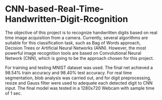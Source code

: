 # CNN-based-Real-Time-Handwritten-Digit-Rcognition
The objective of this project is to recognize handwritten digits based on real time image acquisition from a camera. 
Currently, several algorithms are suitable for this classification task, such as Bag of Words approach, Decision Trees or 
Artificial Neural Networks (ANN). However, the most powerful image recognition tools are based on Convolutional Neural 
Network (CNN), which is going to be the approach chosen for this project. 

For training and testing MNIST dataset was used. The final net achieved a 98.54% train accuracy and 98.40% test accuracy. 
For real time segmentation, blob analysis was carried out, and for digit preprocessing, resize and Gauss filter were used 
to adequate each detected digit to CNN input. The final model was tested in a 1280x720 Webcam with sample time of 1 sec.
